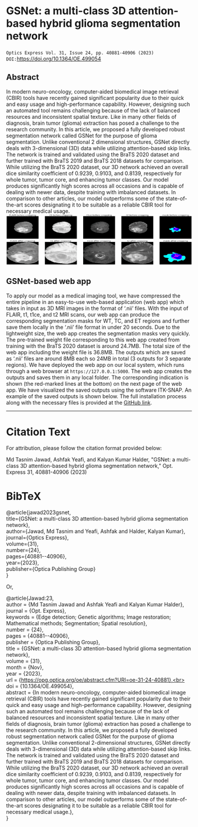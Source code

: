 # GSNet: a multi-class 3D attention-based hybrid glioma segmentation network
`Optics Express Vol. 31, Issue 24, pp. 40881-40906 (2023)`<br>
`DOI:`https://doi.org/10.1364/OE.499054

## Abstract
In modern neuro-oncology, computer-aided biomedical image retrieval (CBIR) tools have recently gained significant popularity due to their quick and easy usage and high-performance capability. However, designing such an automated tool remains challenging because of the lack of balanced resources and inconsistent spatial texture. Like in many other fields of diagnosis, brain tumor (glioma) extraction has posed a challenge to the research community. In this article, we proposed a fully developed robust segmentation network called GSNet for the purpose of glioma segmentation. Unlike conventional 2 dimensional structures, GSNet directly deals with 3-dimensional (3D) data while utilizing attention-based skip links. The network is trained and validated using the BraTS 2020 dataset and further trained with BraTS 2019 and BraTS 2018 datasets for comparison. While utilizing the BraTS 2020 dataset, our 3D network achieved an overall dice similarity coefficient of 0.9239, 0.9103, and 0.8139, respectively for whole tumor, tumor core, and enhancing tumor classes. Our model produces significantly high scores across all occasions and is capable of dealing with newer data, despite training with imbalanced datasets. In comparison to other articles, our model outperforms some of the state-of-the-art scores designating it to be suitable as a reliable CBIR tool for necessary medical usage.
![Alt Text](extra/converted.gif)
## GSNet-based web app
To apply our model as a medical imaging tool, we have compressed the entire pipeline in an easy-to-use web-based application (web app) which takes in input as 3D MRI images in the format of ‘.nii’ files. With the input of FLAIR, t1, t1ce, and t2 MRI scans, our web app can produce the corresponding segmentation masks for WT, TC, and ET regions and further save them locally in the ‘.nii’ file format in under 20 seconds. Due to the lightweight size, the web app creates the segmentation masks very quickly. The pre-trained weight file corresponding to this web app created from training with the BraTS 2020 dataset is around 24.7MB. The total size of the web app including the weight file is 36.8MB. The outputs which are saved as ‘.nii’ files are around 8MB each so 24MB in total (3 outputs for 3 separate regions). We have deployed the web app on our local system, which runs through a web browser at `https://127.0.0.1:5000`. The web app creates the outputs and saves them in any local folder. The corresponding indication is shown (the red-marked lines at the bottom) on the next page of the web app. We have visualized the saved outputs using the software ITK-SNAP. An example of the saved outputs is shown below. The full installation process along with the necessary files is provided at the [GitHub link](https://github.com/006jawad/GSNet_/tree/main/WebApp).
*****************************************************************************************************************************************
# Citation Text
For attribution, please follow the citation format provided below:<br>

Md Tasnim Jawad, Ashfak Yeafi, and Kalyan Kumar Halder, "GSNet: a multi-class 3D attention-based hybrid glioma segmentation network," Opt. Express 31, 40881-40906 (2023)

# BibTeX
@article{jawad2023gsnet,<br>
  title={GSNet: a multi-class 3D attention-based hybrid glioma segmentation network},<br>
  author={Jawad, Md Tasnim and Yeafi, Ashfak and Halder, Kalyan Kumar},<br>
  journal={Optics Express},<br>
  volume={31},<br>
  number={24},<br>
  pages={40881--40906},<br>
  year={2023},<br>
  publisher={Optica Publishing Group}<br>
}

Or, 

@article{Jawad:23,<br>
author = {Md Tasnim Jawad and Ashfak Yeafi and Kalyan Kumar Halder},<br>
journal = {Opt. Express},<br>
keywords = {Edge detection; Genetic algorithms; Image restoration; Mathematical methods; Segmentation; Spatial resolution},<br>
number = {24},<br>
pages = {40881--40906},<br>
publisher = {Optica Publishing Group},<br>
title = {GSNet: a multi-class 3D attention-based hybrid glioma segmentation network},<br>
volume = {31},<br>
month = {Nov},<br>
year = {2023},<br>
url = {https://opg.optica.org/oe/abstract.cfm?URI=oe-31-24-40881},<br>
doi = {10.1364/OE.499054},<br>
abstract = {In modern neuro-oncology, computer-aided biomedical image retrieval (CBIR) tools have recently gained significant popularity due to their quick and easy usage and high-performance capability. However, designing such an automated tool remains challenging because of the lack of balanced resources and inconsistent spatial texture. Like in many other fields of diagnosis, brain tumor (glioma) extraction has posed a challenge to the research community. In this article, we proposed a fully developed robust segmentation network called GSNet for the purpose of glioma segmentation. Unlike conventional 2-dimensional structures, GSNet directly deals with 3-dimensional (3D) data while utilizing attention-based skip links. The network is trained and validated using the BraTS 2020 dataset and further trained with BraTS 2019 and BraTS 2018 datasets for comparison. While utilizing the BraTS 2020 dataset, our 3D network achieved an overall dice similarity coefficient of 0.9239, 0.9103, and 0.8139, respectively for whole tumor, tumor core, and enhancing tumor classes. Our model produces significantly high scores across all occasions and is capable of dealing with newer data, despite training with imbalanced datasets. In comparison to other articles, our model outperforms some of the state-of-the-art scores designating it to be suitable as a reliable CBIR tool for necessary medical usage.},<br>
}
